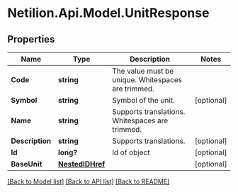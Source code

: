 # Netilion.Api.Model.UnitResponse
## Properties

Name | Type | Description | Notes
------------ | ------------- | ------------- | -------------
**Code** | **string** | The value must be unique. Whitespaces are trimmed. | 
**Symbol** | **string** | Symbol of the unit. | [optional] 
**Name** | **string** | Supports translations. Whitespaces are trimmed. | 
**Description** | **string** | Supports translations. | [optional] 
**Id** | **long?** | Id of object | [optional] 
**BaseUnit** | [**NestedIDHref**](NestedIDHref.md) |  | [optional] 

[[Back to Model list]](../README.md#documentation-for-models) [[Back to API list]](../README.md#documentation-for-api-endpoints) [[Back to README]](../README.md)

